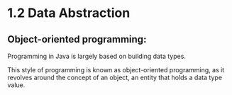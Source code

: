 # 1.2 Data Abstraction 

## Object-oriented programming: 

Programming in Java is largely based on building data types.

This style of programming is known as object-oriented programming, as it revolves around the concept of an object, an entity that holds a data type value.